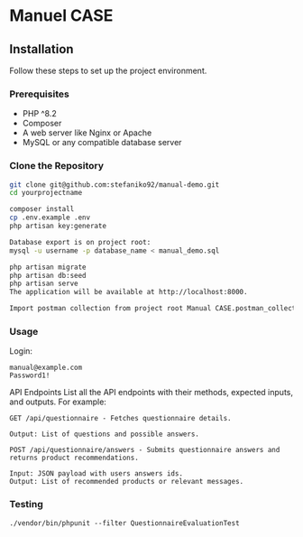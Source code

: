 # Manuel CASE 

## Installation

Follow these steps to set up the project environment.

### Prerequisites

- PHP ^8.2
- Composer
- A web server like Nginx or Apache
- MySQL or any compatible database server

### Clone the Repository

```bash
git clone git@github.com:stefaniko92/manual-demo.git
cd yourprojectname

composer install
cp .env.example .env
php artisan key:generate

Database export is on project root:
mysql -u username -p database_name < manual_demo.sql

php artisan migrate
php artisan db:seed
php artisan serve
The application will be available at http://localhost:8000.

Import postman collection from project root Manual CASE.postman_collection.json
```

### Usage

Login:
```
manual@example.com
Password1!
```


API Endpoints
List all the API endpoints with their methods, expected inputs, and outputs. For example:

```
GET /api/questionnaire - Fetches questionnaire details.

Output: List of questions and possible answers.

POST /api/questionnaire/answers - Submits questionnaire answers and returns product recommendations.

Input: JSON payload with users answers ids.
Output: List of recommended products or relevant messages.
```

### Testing

```
./vendor/bin/phpunit --filter QuestionnaireEvaluationTest
```
